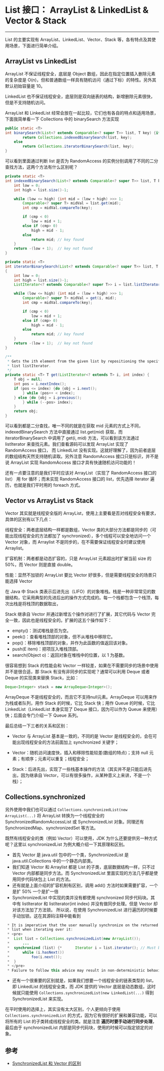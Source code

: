 # List 接口： ArrayList & LinkedList & Vector & Stack
---

List 的主要实现有 ArrayList、LinkedList、Vector、Stack 等，各有特点及其使用场景，下面进行简单介绍。


## ArrayList vs LinkedList

ArrayList 不保证线程安全，底层是 Object 数组，因此在指定位置插入删除元素的复杂度是 O(n)，但和普通数组一样具有随机访问（通过下标）的特性。另外其默认初始容量是 10。

LinkedList 也不保证线程安全，底层则是双向链表的结构，新增删除元素很快，但是不支持随机访问。

ArrayList 和 LinkedList 经常会放在一起比较，它们也有各自的特点和适用场景，下面我简单看一下 Collections 中的 binarySearch 方法实现

```Java
public static <T>
int binarySearch(List<? extends Comparable<? super T>> list, T key) {if (list instanceof RandomAccess || list.size()<BINARYSEARCH_THRESHOLD)
        return Collections.indexedBinarySearch(list, key);
    else
        return Collections.iteratorBinarySearch(list, key);
}
```

可以看到里面通过判断 list 是否为 RandomAccess 的实例分别调用了不同的二分查找方法，这两个方法有什么区别呢？

```Java
private static <T>
int indexedBinarySearch(List<? extends Comparable<? super T>> list, T key) {
    int low = 0;
    int high = list.size()-1;

    while (low <= high) {int mid = (low + high) >>> 1;
        Comparable<? super T> midVal = list.get(mid);
        int cmp = midVal.compareTo(key);

        if (cmp < 0)
            low = mid + 1;
        else if (cmp> 0)
            high = mid - 1;
        else
            return mid; // key found
    }
    return -(low + 1);  // key not found
}

private static <T>
int iteratorBinarySearch(List<? extends Comparable<? super T>> list, T key)
{
    int low = 0;
    int high = list.size()-1;
    ListIterator<? extends Comparable<? super T>> i = list.listIterator();

    while (low <= high) {int mid = (low + high) >>> 1;
        Comparable<? super T> midVal = get(i, mid);
        int cmp = midVal.compareTo(key);

        if (cmp < 0)
            low = mid + 1;
        else if (cmp> 0)
            high = mid - 1;
        else
            return mid; // key found
    }
    return -(low + 1);  // key not found
}

/**
 * Gets the ith element from the given list by repositioning the specified
 * list listIterator.
 */
private static <T> T get(ListIterator<? extends T> i, int index) {
    T obj = null;
    int pos = i.nextIndex();
    if (pos <= index) {do {obj = i.next();
        } while (pos++ < index);
    } else {do {obj = i.previous();
        } while (--pos> index);
    }
    return obj;
}
```

可以看到都是二分查找，唯一不同的就是在获取 mid 元素的方式上不同，indexedBinarySearch 方法中直接通过 list.get(mid) 获取，而 iteratorBinarySearch 中调用了 get(i, mid) 方法，可以看到该方法通过 listIterator 来查找元素。我们查看源码可以发现 ArrayList 实现了 RandomAccess 接口， 而 LinkedList 没有实现。这就好理解了，因为前者底层的数组结构天然支持随机读取。另外注意 RandomAccess 接口只是标识，并不是说 ArrayList 实现 RandomAccess 接口才具有快速随机访问功能的！

还有一点要注意的是我们平时应该对 ArrayList（实现了 RandomAccess 接口的 list） 用 for 循环；而未实现 RandomAccess 接口的 list，优先选择 iterator 遍历，也就是我们平时用的 foreach 方式。

## Vector vs ArrayList vs Stack

Vector 其实就是线程安全版的 ArrayList，使用上主要看是否对线程安全有要求，具体的区别有以下几点：

 线程安全：两者底层结构一样都是数组，Vector 类的大部分方法都是同步的（可能出现线程安全的方法都加了 synchronized），多个线程可以安全地访问一个 Vector 对象，而 Arraylist 不是同步的，在不需要保证线程安全时建议使用 Arraylist。

 扩容机制：两者都是动态扩容的，只是 ArrayList 元素超出时扩展当前 size 的 50%，而 Vector 则是直接 double。

 性能：显然不加锁的 ArrayList 要比 Vector 好很多，但是需要线程安全的场景只能选择 Vector

在 Java 中 Stack 类表示后进先出（LIFO）的对象堆栈。栈是一种非常常见的数据结构，它采用典型的先进后出的操作方式完成的。每一个栈都包含一个栈顶，每次出栈是将栈顶的数据取出，

Stack 继承自 Vector 并通过新增五个操作对进行了扩展，其它代码与 Vector 完全一致，因此也是线程安全的。扩展的这五个操作如下：

- empty()：测试堆栈是否为空。
- peek()：查看堆栈顶部的对象，但不从堆栈中移除它。
- pop()：移除堆栈顶部的对象，并作为此函数的值返回该对象。
- push(E item)：把项压入堆栈顶部。
- search(Object o)：返回对象在堆栈中的位置，以 1 为基数。

很容易想到 Stack 的性能会和 Vector 一样较差，如果在不需要同步的场景中使用并不是很合适，那 Stack 有没有非同步的实现呢？通常可以利用 Deque 或者 Deque 的实现类来替换 Stack，比如：

```Java
Deque<Integer> stack = new ArrayDeque<Integer>();
```

ArrayDeque 不是线程安全的，而且它不支持null元素。ArrayDeque 可以用来作为栈或者队列，用作 Stack 的时候，它比 Stack 快；用作 Queue 的时候，它比 LinkedList（LinkedList 本身实现了 Deque 接口，因为可以作为 Queue 来使用）快；后面会专门介绍一下 Queue 系列。


最后总结一下三者的关系和区别：

- Vector 与 ArrayList 基本是一致的，不同的是 Vector 是线程安全的，会在可能出现线程安全的方法前面加上 synchronized 关键字；

- Vector：随机访问速度快，插入和移除性能较差(数组的特点)；支持 null 元素；有顺序；元素可以重复；线程安全；

- Stack：后进先出，实现了一些栈基本操作的方法（其实并不是只能后进先出，因为继承自 Vector，可以有很多操作，从某种意义上来讲，不是一个栈）；




## Collections.synchronized

另外使用中我们也可以通过 `Collections.synchronizedList(new ArrayList(...)` 将 ArrayList 转换为一个线程安全的 SynchronizedRandomAccessList 或 SynchronizedList 对象。同理还有 SynchronizedMap、synchronizedSet 等方法。

既然有线程安全的类（例如 Vector）可以使用，JDK 为什么还要提供另一种方式呢？这里以 synchronizedList 为例大概介绍一下其原理和区别。

- 首先 Vector 是 java.util 包中的一个类，SynchronizedList 是 java.util.Collections 中的一个静态内部类。
- 我们知道 Vector 和 Arraylist 都是 List 的子类，底层数据结构一样，只不过 Vector 内部都是同步方法。而 SynchronizedList 里面实现的方法几乎都是使用同步代码块包上 List 的方法。
- 还有就是上面介绍的扩容机制有区别，调用 add() 方法时如果需要扩容，一个是扩 50% 一个是扩一倍
- SynchronizedList 中实现的类并没有都使用 synchronized 同步代码块。其中有 listIterator 和 listIterator(int index) 并没有做同步处理。但是 Vector 却对该方法加了方法锁。 所以说，在使用 SynchronizedList 进行遍历的时候要手动加锁。这在其源码注释中能看到    
```Java
 * It is imperative that the user manually synchronize on the returned
 * list when iterating over it:
 * <pre>
 *  List list = Collections.synchronizedList(new ArrayList());
 *      ...
 *  synchronized (list) {*      Iterator i = list.iterator(); // Must be in synchronized block
 *      while (i.hasNext())
 *          foo(i.next());
 *  }
 * </pre>
 * Failure to follow this advice may result in non-deterministic behavior.
```
- 还有一个很重要的区别就是，如果我们想要一个线程安全的链表类型的 list，即 LinkedList 的线程安全类，而 JDK 提供的 Vector 底层是动态数组，这时候就只能使用 `Collections.synchronizedList(new LinkedList(...)` 得到 SynchronizedList 来实现。

在平时使用的选择上，其实没有太大区别，个人更倾向于使用 `Collections.synchronizedList` 的方式，因为它有很好的扩展和兼容功能，可以将所有的 List 的子类转成线程安全的类。就是注意 **遍历时要手动进行同步处理**，最后由于 synchronizedList 内部是同步代码块，使用的时候可以指定锁定的对象。

## 参考

- [SynchronizedList 和 Vector 的区别](http://www.hollischuang.com/archives/498)